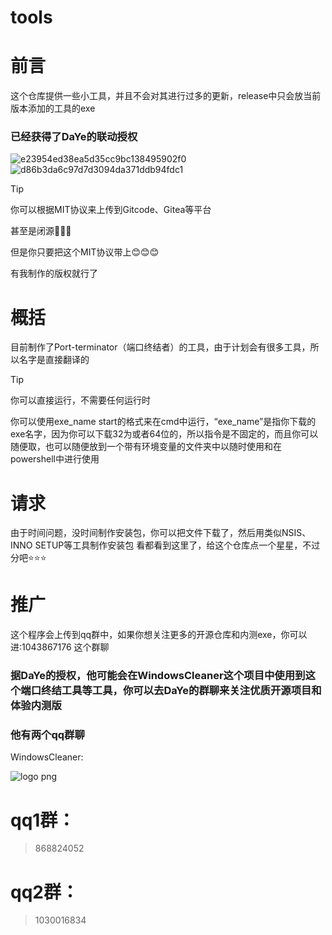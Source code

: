 # tools

<h1>前言</h1>

这个仓库提供一些小工具，并且不会对其进行过多的更新，release中只会放当前版本添加的工具的exe

<h3>已经获得了DaYe的联动授权</h3>

![e23954ed38ea5d35cc9bc138495902f0](https://github.com/user-attachments/assets/77976276-407a-4db4-a6e9-e7b944ccac61)![d86b3da6c97d7d3094da371ddb94fdc1](https://github.com/user-attachments/assets/42868a14-1d95-4c19-a0d0-554b21bf51f3)


> [!tip]
>
> 你可以根据MIT协议来上传到Gitcode、Gitea等平台
> 
> 甚至是闭源🥳🥳🥳
> 
> 但是你只要把这个MIT协议带上😊😊😊
> 
> 有我制作的版权就行了

<h1>概括</h1>

目前制作了Port-terminator（端口终结者）的工具，由于计划会有很多工具，所以名字是直接翻译的

> [!tip]
>
> 你可以直接运行，不需要任何运行时
>
> 你可以使用exe_name start的格式来在cmd中运行，“exe_name”是指你下载的exe名字，因为你可以下载32为或者64位的，所以指令是不固定的，而且你可以随便取，也可以随便放到一个带有环境变量的文件夹中以随时使用和在powershell中进行使用

<h1>请求</h1>

由于时间问题，没时间制作安装包，你可以把文件下载了，然后用类似NSIS、INNO SETUP等工具制作安装包
看都看到这里了，给这个仓库点一个星星，不过分吧⭐⭐⭐

<h1>推广</h1>

这个程序会上传到qq群中，如果你想关注更多的开源仓库和内测exe，你可以进:1043867176 这个群聊

<h3>据DaYe的授权，他可能会在WindowsCleaner这个项目中使用到这个端口终结工具等工具，你可以去DaYe的群聊来关注优质开源项目和体验内测版</h3>
<h3>他有两个qq群聊</h3>

WindowsCleaner:

![logo png](https://github.com/user-attachments/assets/185c12fa-a559-4c37-9b2d-afe7cdcbe23a)

# qq1群：
> 868824052
>

# qq2群：
> 1030016834
